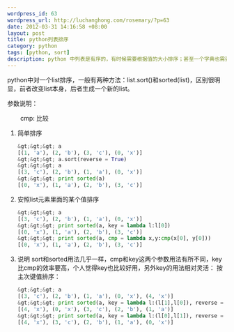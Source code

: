 ```yaml
--- 
wordpress_id: 63
wordpress_url: http://luchanghong.com/rosemary/?p=63
date: 2012-03-31 14:16:58 +08:00
layout: post
title: python列表排序
category: python
tags: [python, sort]
description: python 中列表是有序的，有时候需要根据值的大小排序；甚至一个字典也需要排序转换成列表。
---
```

python中对一个list排序，一般有两种方法：list.sort()和sorted(list)，区别很明显，前者改变list本身，后者生成一个新的list。

参数说明：
<p style="padding-left: 30px;">cmp: 比较</p>

<ol>
	<li>简单排序

```python
&gt;&gt;&gt; a
[(1, 'a'), (2, 'b'), (3, 'c'), (0, 'x')]
&gt;&gt;&gt; a.sort(reverse = True)
&gt;&gt;&gt; a
[(3, 'c'), (2, 'b'), (1, 'a'), (0, 'x')]
&gt;&gt;&gt; print sorted(a)
[(0, 'x'), (1, 'a'), (2, 'b'), (3, 'c')]
```

</li>
	<li>安照list元素里面的某个值排序

```python
&gt;&gt;&gt; a
[(3, 'c'), (2, 'b'), (1, 'a'), (0, 'x')]
&gt;&gt;&gt; print sorted(a, key = lambda l:l[0])
[(0, 'x'), (1, 'a'), (2, 'b'), (3, 'c')]
&gt;&gt;&gt; print sorted(a, cmp = lambda x,y:cmp(x[0], y[0]))
[(0, 'x'), (1, 'a'), (2, 'b'), (3, 'c')]
```

</li>
	<li>说明
sort和sorted用法几乎一样，cmp和key这两个参数用法有所不同，key比cmp的效率要高，个人觉得key也比较好用，另外key的用法相对灵活：
按主次键值排序：

```python
&gt;&gt;&gt; a
[(3, 'c'), (2, 'b'), (1, 'a'), (0, 'x'), (4, 'x')]
&gt;&gt;&gt; print sorted(a, key = lambda l:(l[1],l[0]), reverse = True)
[(4, 'x'), (0, 'x'), (3, 'c'), (2, 'b'), (1, 'a')]
&gt;&gt;&gt; print sorted(a, key = lambda l:(l[0],l[1]), reverse = True)
[(4, 'x'), (3, 'c'), (2, 'b'), (1, 'a'), (0, 'x')]
```

</li>
</ol>
